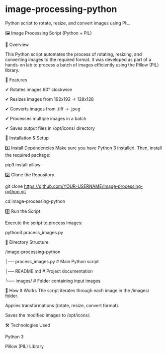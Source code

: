 # image-processing-python
Python script to rotate, resize, and convert images using PIL.

🖼️ Image Processing Script (Python + PIL)

📌 Overview

This Python script automates the process of rotating, resizing, and converting images to the required format.
It was developed as part of a hands-on lab to process a batch of images efficiently using the Pillow (PIL) library.

🔧 Features

✔ Rotates images 90° clockwise

✔ Resizes images from 192x192 → 128x128

✔ Converts images from .tiff → .jpeg

✔ Processes multiple images in a batch

✔ Saves output files in /opt/icons/ directory

🚀 Installation & Setup

1️⃣ Install Dependencies
Make sure you have Python 3 installed. Then, install the required package:

pip3 install pillow

2️⃣ Clone the Repository

git clone https://github.com/YOUR-USERNAME/image-processing-python.git

cd image-processing-python

3️⃣ Run the Script

Execute the script to process images:

python3 process_images.py

📂 Directory Structure

/image-processing-python

│── process_images.py   # Main Python script

│── README.md           # Project documentation

└── images/             # Folder containing input images

🔗 How It Works
The script iterates through each image in the /images/ folder.

Applies transformations (rotate, resize, convert format).

Saves the modified images to /opt/icons/.

🛠️ Technologies Used

Python 3

Pillow (PIL) Library
